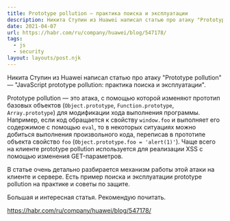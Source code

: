 ```yaml
---
title: Prototype pollution — практика поиска и эксплуатации
description: Никита Ступин из Huawei написал статью про атаку "Prototype pollution"
date: 2021-04-07
url: https://habr.com/ru/company/huawei/blog/547178/
tags:
  - js
  - security
layout: layouts/post.njk
---
```

Никита Ступин из Huawei написал статью про атаку "Prototype pollution" — "JavaScript prototype pollution: практика поиска и эксплуатации".

Prototype pollution — это атака, с помощью которой изменяют прототип базовых объектов (`Object.prototype`, `Function.prototype`, `Array.prototype`) для модификации хода выполнения программы. Например, если код обращается к свойству `window.foo` и выполняет его содержимое с помощью `eval`, то в некоторых ситуациях можно добиться выполнения произвольного кода, переписав в прототипе объекта свойство `foo` (`Object.prototype.foo = 'alert(1)'`). Чаще всего на клиенте prototype pollution используется для реализации XSS с помощью изменения GET-параметров.

В статье очень детально разбирается механизм работы этой атаки на клиенте и сервере. Есть пример поиска и эксплуатации prototype pollution на практике и советы по защите.

Большая и интересная статья. Рекомендую почитать.

https://habr.com/ru/company/huawei/blog/547178/
